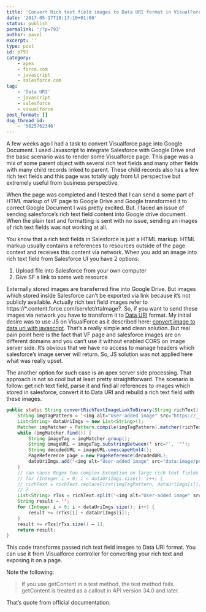 ```yaml
---
title: 'Convert Rich text field images to Data URI format in VisualForce'
date: '2017-05-17T18:17:10+01:00'
status: publish
permalink: '/?p=793'
author: pavel
excerpt: ''
type: post
id: p793
category:
    - apex
    - force.com
    - javascript
    - salesforce.com
tag:
    - 'Data URI'
    - javascript
    - salesforce
    - visualforce
post_format: []
dsq_thread_id:
    - '5825762346'
---
```

A few weeks ago I had a task to convert Visualforce page into Google Document. I used Javascript to integrate Salesforce with Google Drive and the basic scenario was to render some Visualforce page. This page was a mix of some parent object with several rich text fields and many other fields with many child records linked to parent. These child records also has a few rich text fields and this page was totally ugly from UI perspective but extremely useful from business perspective.

When the page was completed and I tested that I can send a some part of HTML markup of VF page to Google Drive and Google transformed it to correct Google Document I was pretty excited. But. I faced an issue of sending salesforce’s rich text field content into Google drive document. When the plain text and formatting is sent with no issue, sending an images of rich text fields was not working at all.

You know that a rich text fields in Salesforce is just a HTML markup. HTML markup usually contains a references to resources outside of the page context and receives this content via network. When you add an image into rich text field from Salesforce UI you have 2 options:

1. Upload file into Salesforce from your own computer
2. Give SF a link to some web resource

Externally stored images are transferred fine into Google Drive. But images which stored inside Salesforce can’t be exported via link because it’s not publicly available. Actually rich text field images refer to https://*.content.force.com/servlet/rtaImage?. So, if you want to send these images via network you have to transform it to [Data URI](https://developer.mozilla.org/en-US/docs/Web/HTTP/Basics_of_HTTP/Data_URIs) format. My initial desire was to use JS on VisualForce as it described here: [convert image to data uri with javascript](https://davidwalsh.name/convert-image-data-uri-javascript). That’s a really simple and clean solution. But real pain point here is the fact that VF page and salesforce images are on different domains and you can’t use it without enabled CORS on image server side. It’s obvious that we have no access to manage headers which salesforce’s image server will return. So, JS solution was not applied here what was really upset.

The another option for such case is an apex server side processing. That approach is not so cool but at least pretty straightforward. The scenario is follow: get rich text field, parse it and find all references to images which stored in salesforce, convert it to Data URI and rebuild a rich text field with these images.

```java
public static String convertRichTextImageLinkToBinary(String richText) {
    String imgTagPattern = '<img alt="User-added image" src="https://__sf_org_name__(.+?)content.force.com(.+?)'’;
    List<String> dataUriImgs = new List<String>();
    Matcher imgMatcher = Pattern.compile(imgTagPattern).matcher(richText);
    while (imgMatcher.find()) {
        String imageTag = imgMatcher.group();
        String imageURL = imageTag.substringBetween(' src="', '"');
        String decodedURL = imageURL.unescapeHtml4();
        PageReference page = new PageReference(decodedURL);
        dataUriImgs.add('<img alt="User-added image" src="data:image/png;base64, ' + EncodingUtil.base64Encode(page.getContent()) + '">');
    }
    // can cause Regex too complex Exception on large rich text fields
    // for (Integer i = 0; i < dataUriImgs.size(); i++) {
    // richText = richText.replaceFirst(imgTagPattern, dataUriImgs[i]);
    // }
    List<String> rTxs = richText.split('<img alt="User-added image" src="https://targetprocess(.+?)content.force.com(.+?)>"');
    String result = '';
    for (Integer i = 0; i < dataUriImgs.size(); i++) {
        result += (rTxs[i] + dataUriImgs[i]);
    }
    result += rTxs[rTxs.size() – 1];
    return result;
}
 ```

This code transforms passed rich text field images to Data URI format. You can use it from Visualforce controller for converting your rich text and exposing it on a page.

Note the following:

> If you use getContent in a test method, the test method fails. getContent is treated as a callout in API version 34.0 and later.

That’s quote from official documentation.